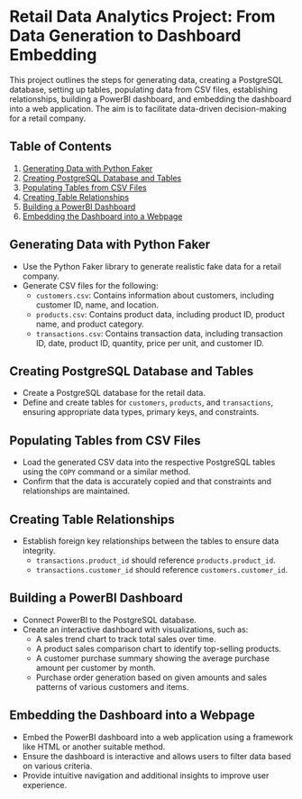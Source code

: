 # Retail Data Analytics Project: From Data Generation to Dashboard Embedding

This project outlines the steps for generating data, creating a PostgreSQL database, setting up tables, populating data from CSV files, establishing relationships, building a PowerBI dashboard, and embedding the dashboard into a web application. The aim is to facilitate data-driven decision-making for a retail company.

## Table of Contents
1. [Generating Data with Python Faker](#generating-data-with-python-faker)
2. [Creating PostgreSQL Database and Tables](#creating-postgresql-database-and-tables)
3. [Populating Tables from CSV Files](#populating-tables-from-csv-files)
4. [Creating Table Relationships](#creating-table-relationships)
5. [Building a PowerBI Dashboard](#building-a-powerbi-dashboard)
6. [Embedding the Dashboard into a Webpage](#embedding-the-dashboard-into-a-webpage)

## Generating Data with Python Faker

- Use the Python Faker library to generate realistic fake data for a retail company.
- Generate CSV files for the following:
  - `customers.csv`: Contains information about customers, including customer ID, name, and location.
  - `products.csv`: Contains product data, including product ID, product name, and product category.
  - `transactions.csv`: Contains transaction data, including transaction ID, date, product ID, quantity, price per unit, and customer ID.

## Creating PostgreSQL Database and Tables

- Create a PostgreSQL database for the retail data.
- Define and create tables for `customers`, `products`, and `transactions`, ensuring appropriate data types, primary keys, and constraints.

## Populating Tables from CSV Files

- Load the generated CSV data into the respective PostgreSQL tables using the `COPY` command or a similar method.
- Confirm that the data is accurately copied and that constraints and relationships are maintained.

## Creating Table Relationships

- Establish foreign key relationships between the tables to ensure data integrity.
  - `transactions.product_id` should reference `products.product_id`.
  - `transactions.customer_id` should reference `customers.customer_id`.

## Building a PowerBI Dashboard

- Connect PowerBI to the PostgreSQL database.
- Create an interactive dashboard with visualizations, such as:
  - A sales trend chart to track total sales over time.
  - A product sales comparison chart to identify top-selling products.
  - A customer purchase summary showing the average purchase amount per customer by month.
  - Purchase order generation based on given amounts and sales patterns of various customers and items.

## Embedding the Dashboard into a Webpage

- Embed the PowerBI dashboard into a web application using a framework like HTML or another suitable method.
- Ensure the dashboard is interactive and allows users to filter data based on various criteria.
- Provide intuitive navigation and additional insights to improve user experience.
